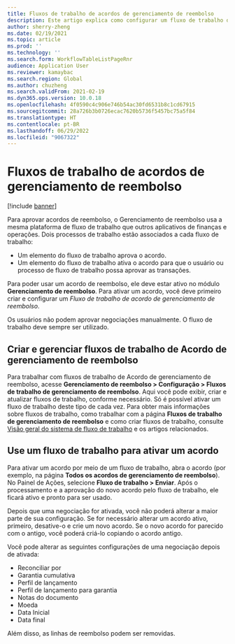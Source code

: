 ```yaml
---
title: Fluxos de trabalho de acordos de gerenciamento de reembolso
description: Este artigo explica como configurar um fluxo de trabalho de Acordo de gerenciamento de reembolso para aprovar e ativar acordos.
author: sherry-zheng
ms.date: 02/19/2021
ms.topic: article
ms.prod: ''
ms.technology: ''
ms.search.form: WorkflowTableListPageRnr
audience: Application User
ms.reviewer: kamaybac
ms.search.region: Global
ms.author: chuzheng
ms.search.validFrom: 2021-02-19
ms.dyn365.ops.version: 10.0.18
ms.openlocfilehash: 4f0590c4c906e746b54ac30fd6531b8c1cd67915
ms.sourcegitcommit: 28a726b3b0726ecac7620b5736f5457bc75a5f84
ms.translationtype: HT
ms.contentlocale: pt-BR
ms.lasthandoff: 06/29/2022
ms.locfileid: "9067322"
---
```

# <a name="rebate-management-deal-workflows"></a>Fluxos de trabalho de acordos de gerenciamento de reembolso

[!include [banner](../includes/banner.md)]

Para aprovar acordos de reembolso, o Gerenciamento de reembolso usa a mesma plataforma de fluxo de trabalho que outros aplicativos de finanças e operações. Dois processos de trabalho estão associados a cada fluxo de trabalho:

- Um elemento do fluxo de trabalho aprova o acordo.
- Um elemento do fluxo de trabalho ativa o acordo para que o usuário ou processo de fluxo de trabalho possa aprovar as transações.

Para poder usar um acordo de reembolso, ele deve estar ativo no módulo **Gerenciamento de reembolso**. Para ativar um acordo, você deve primeiro criar e configurar um *Fluxo de trabalho de acordo de gerenciamento de reembolso*.

Os usuários não podem aprovar negociações manualmente. O fluxo de trabalho deve sempre ser utilizado.

## <a name="create-and-manage-rebate-management-deal-workflows"></a>Criar e gerenciar fluxos de trabalho de Acordo de gerenciamento de reembolso

Para trabalhar com fluxos de trabalho de Acordo de gerenciamento de reembolso, acesse **Gerenciamento de reembolso \> Configuração \> Fluxos de trabalho de gerenciamento de reembolso**. Aqui você pode exibir, criar e atualizar fluxos de trabalho, conforme necessário. Só é possível ativar um fluxo de trabalho deste tipo de cada vez. Para obter mais informações sobre fluxos de trabalho, como trabalhar com a página **Fluxos de trabalho de gerenciamento de reembolso** e como criar fluxos de trabalho, consulte [Visão geral do sistema de fluxo de trabalho](../../fin-ops-core/fin-ops/organization-administration/overview-workflow-system.md) e os artigos relacionados.

## <a name="use-a-workflow-to-activate-a-deal"></a>Use um fluxo de trabalho para ativar um acordo

Para ativar um acordo por meio de um fluxo de trabalho, abra o acordo (por exemplo, na página **Todos os acordos de gerenciamento de reembolso**). No Painel de Ações, selecione **Fluxo de trabalho \> Enviar**. Após o processamento e a aprovação do novo acordo pelo fluxo de trabalho, ele ficará ativo e pronto para ser usado.

Depois que uma negociação for ativada, você não poderá alterar a maior parte de sua configuração. Se for necessário alterar um acordo ativo, primeiro, desative-o e crie um novo acordo. Se o novo acordo for parecido com o antigo, você poderá criá-lo copiando o acordo antigo.

Você pode alterar as seguintes configurações de uma negociação depois de ativada:

- Reconciliar por
- Garantia cumulativa
- Perfil de lançamento
- Perfil de lançamento para garantia
- Notas do documento
- Moeda
- Data Inicial
- Data final

Além disso, as linhas de reembolso podem ser removidas.

